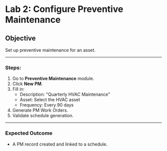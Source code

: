 # Lab 2: Configure Preventive Maintenance

## Objective
Set up preventive maintenance for an asset.

---

### Steps:
1. Go to **Preventive Maintenance** module.
2. Click **New PM**.
3. Fill in:
   - Description: "Quarterly HVAC Maintenance"
   - Asset: Select the HVAC asset
   - Frequency: Every 90 days
4. Generate PM Work Orders.
5. Validate schedule generation.

---

### Expected Outcome
- A PM record created and linked to a schedule.
